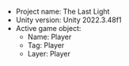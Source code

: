 <!-- UNITY CODE ASSIST INSTRUCTIONS START -->
- Project name: The Last Light
- Unity version: Unity 2022.3.48f1
- Active game object:
  - Name: Player
  - Tag: Player
  - Layer: Player
<!-- UNITY CODE ASSIST INSTRUCTIONS END -->
